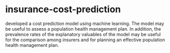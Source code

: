 # insurance-cost-prediction
developed a cost prediction model using machine learning. The model may be useful to assess a population  health management plan. In addition, the prevalence rates of the explanatory valuables of the model may be  useful for the comparison among insurers and for planning an effective population health management plan.
